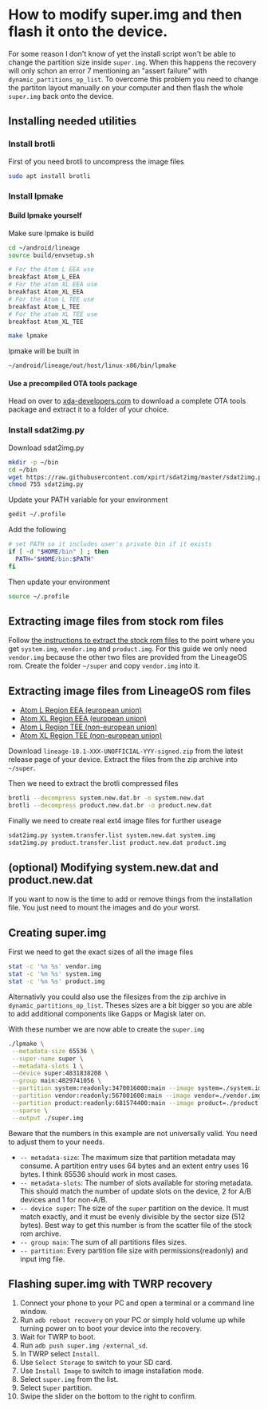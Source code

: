 How to modify super.img and then flash it onto the device.
=================================================

For some reason I don't know of yet the install script won't be able to change the partition size inside `super.img`. 
When this happens the recovery will only schon an error 7 mentioning an "assert failure" with `dynamic_partitions_op_list`.
To overcome this problem you need to change the partiton layout manually on your computer and then flash the whole `super.img` back onto the device.

## Installing needed utilities

### Install brotli

First of you need brotli to uncompress the image files

```bash
sudo apt install brotli
```

### Install lpmake

#### Build lpmake yourself

Make sure lpmake is build

```bash
cd ~/android/lineage
source build/envsetup.sh

# For the Atom L EEA use
breakfast Atom_L_EEA
# For the atom XL EEA use
breakfast Atom_XL_EEA
# For the Atom L TEE use
breakfast Atom_L_TEE
# For the atom XL TEE use
breakfast Atom_XL_TEE

make lpmake
```

lpmake will be built in

	~/android/lineage/out/host/linux-x86/bin/lpmake

#### Use a precompiled OTA tools package

Head on over to [xda-developers.com](https://forum.xda-developers.com/t/guide-ota-tools-lpunpack.4041843/) to download a complete OTA tools package and extract it to a folder of your choice.

### Install sdat2img.py

Download sdat2img.py

```bash
mkdir -p ~/bin
cd ~/bin
wget https://raw.githubusercontent.com/xpirt/sdat2img/master/sdat2img.py
chmod 755 sdat2img.py
```

Update your PATH variable for your environment

```bash
gedit ~/.profile
```
	
Add the following
	
```bash
# set PATH so it includes user's private bin if it exists
if [ -d "$HOME/bin" ] ; then
  PATH="$HOME/bin:$PATH"
fi	
```

Then update your environment

```bash
source ~/.profile
```

## Extracting image files from stock rom files

Follow [the instructions to extract the stock rom files](HOW-TO-EXTRACT_FILES.md) to the point where you get `system.img`, `vendor.img` and `product.img`.
For this guide we only need `vendor.img` because the other two files are provided from the LineageOS rom. 
Create the folder `~/super` and copy `vendor.img` into it.

## Extracting image files from LineageOS rom files

- [Atom L Region EEA (european union)](https://github.com/ADeadTrousers/android_device_Unihertz_Atom_L_EEA/releases)
- [Atom XL Region EEA (european union)](https://github.com/ADeadTrousers/android_device_Unihertz_Atom_XL_EEA/releases)
- [Atom L Region TEE (non-european union)](https://github.com/ADeadTrousers/android_device_Unihertz_Atom_L_TEE/releases)
- [Atom XL Region TEE (non-european union)](https://github.com/ADeadTrousers/android_device_Unihertz_Atom_XL_TEE/releases)

Download `lineage-18.1-XXX-UNOFFICIAL-YYY-signed.zip` from the latest release page of your device.
Extract the files from the zip archive into `~/super`.

Then we need to extract the brotli compressed files

```bash
brotli --decompress system.new.dat.br -o system.new.dat
brotli --decompress product.new.dat.br -o product.new.dat
```

Finally we need to create real ext4 image files for further useage

```bash
sdat2img.py system.transfer.list system.new.dat system.img
sdat2img.py product.transfer.list product.new.dat product.img
```

## (optional) Modifying system.new.dat and product.new.dat

If you want to now is the time to add or remove things from the installation file.
You just need to mount the images and do your worst.

## Creating super.img

First we need to get the exact sizes of all the image files

```bash
stat -c '%n %s' vendor.img
stat -c '%n %s' system.img
stat -c '%n %s' product.img
```

Alternativly you could also use the filesizes from the zip archive in `dynamic_partitions_op_list`. 
Theses sizes are a bit bigger so you are able to add additional components like Gapps or Magisk later on.

With these number we are now able to create the `super.img`

```bash
./lpmake \
 --metadata-size 65536 \
 --super-name super \
 --metadata-slots 1 \
 --device super:4831838208 \
 --group main:4829741056 \
 --partition system:readonly:3470016000:main --image system=./system.img \
 --partition vendor:readonly:567001600:main --image vendor=./vendor.img \
 --partition product:readonly:681574400:main --image product=./product.img \
 --sparse \
 --output ./super.img
```

Beware that the numbers in this example are not universally valid. You need to adjust them to your needs.
- `-- metadata-size`: The maximum size that partition metadata may consume. A partition entry uses 64 bytes and an extent entry uses 16 bytes. I think 65536 should work in most cases.
- `-- metadata-slots`: The number of slots available for storing metadata. This should match the number of update slots on the device, 2 for A/B devices and 1 for non-A/B.
- `-- device super`: The size of the `super` partition on the device. It must match exactly, and it must be evenly divisible by the sector size (512 bytes). Best way to get this number is from the scatter file of the stock rom archive.
- `-- group main`: The sum of all partitions files sizes.
- `-- partition`: Every partition file size with permissions(readonly) and input img file.

## Flashing super.img with TWRP recovery

1. Connect your phone to your PC and open a terminal or a command line window.
2. Run `adb reboot recovery` on your PC or simply hold volume up while turning power on to boot your device into the recovery.
3. Wait for TWRP to boot.
4. Run `adb push super.img /external_sd`.
5. In TWRP select `Install`.
6. Use `Select Storage` to switch to your SD card.
7. Use `Install Image` to switch to image installation mode.
8. Select `super.img` from the list.
9. Select `Super` partition.
10. Swipe the slider on the bottom to the right to confirm.
